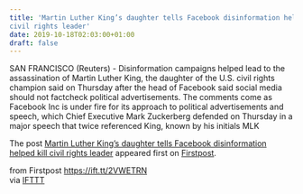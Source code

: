 ```yaml
---
title: 'Martin Luther King’s daughter tells Facebook disinformation helped kill
civil rights leader'
date: 2019-10-18T02:03:00+01:00
draft: false
---
```


SAN FRANCISCO (Reuters) - Disinformation campaigns helped lead to the assassination of Martin Luther King, the daughter of the U.S. civil rights champion said on Thursday after the head of Facebook said social media should not factcheck political advertisements. The comments come as Facebook Inc is under fire for its approach to political advertisements and speech, which Chief Executive Mark Zuckerberg defended on Thursday in a major speech that twice referenced King, known by his initials MLK

The post [Martin Luther King’s daughter tells Facebook disinformation helped kill civil rights leader](http://www.firstpost.com/tech/news-analysis/martin-luther-kings-daughter-tells-facebook-disinformation-helped-kill-civil-rights-leader-7516461.html) appeared first on [Firstpost](http://www.firstpost.com).

  
  
from Firstpost https://ift.tt/2VWETRN  
via [IFTTT](https://ifttt.com/?ref=da&site=blogger)